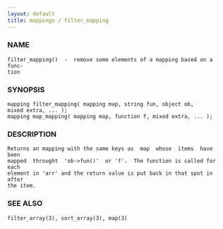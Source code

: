 ```yaml
---
layout: default
title: mappings / filter_mapping
---
```


### NAME

    filter_mapping()  -  remove some elements of a mapping based on a func‐
    tion

### SYNOPSIS

    mapping filter_mapping( mapping map, string fun, object ob,
    mixed extra, ... );
    mapping map_mapping( mapping map, function f, mixed extra, ... );

### DESCRIPTION

    Returns an mapping with the same keys as  map  whose  items  have  been
    mapped  throught  'ob->fun()'  or 'f'.  The function is called for each
    element in 'arr' and the return value is put back in that spot in after
    the item.

### SEE ALSO

    filter_array(3), sort_array(3), map(3)
